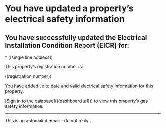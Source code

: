 # You have updated a property’s electrical safety information
## You have successfully updated the Electrical Installation Condition Report (EICR) for:
^ ((single line address))

This property’s registration number is:

((registration number))

You have added up to date and valid electrical safety information for this property.

[Sign in to the database](((dashboard url))) to view this property’s gas safety information.

---
This is an automated email – do not reply.